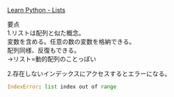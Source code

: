 [Learn Python - Lists](https://www.learnpython.org/en/Lists)

要点  
1.リストは配列と似た概念。  
  変数を含める。任意の数の変数を格納できる。  
  配列同様、反復もできる。  
  →リスト=動的配列のことっぽい  

2.存在しないインデックスにアクセスするとエラーになる。  
```python  
IndexError: list index out of range
```
